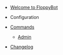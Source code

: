 - [Welcome to FloppyBot](/)

- Configuration

- [Commands](commands/_index.md)
    - [Admin](commands/admin.md "Administrative Commands")

- [Changelog](changelog.md)
